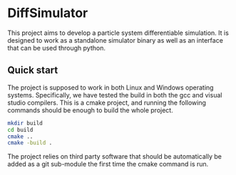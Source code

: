 # DiffSimulator

This project aims to develop a particle system differentiable simulation.
It is designed to work as a standalone simulator binary as well as an interface that can be used through python.

## Quick start
The project is supposed to work in both Linux and Windows operating systems.
Specifically, we have tested the build in both the gcc and visual studio compilers.
This is a cmake project, and running the following commands should be enough to build the whole project.
``` sh
mkdir build
cd build
cmake ..
cmake -build .
```
The project relies on third party software that should be automatically be added as a git sub-module the first time the cmake command is run.
